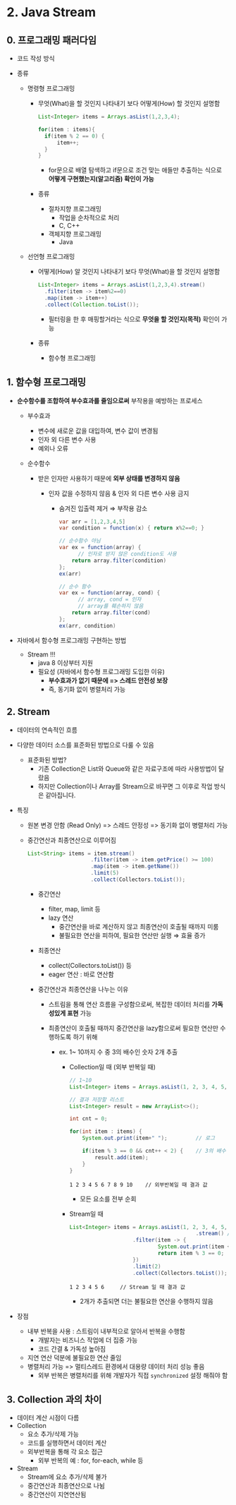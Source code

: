 # 2. Java Stream



## 0. 프로그래밍 패러다임

- 코드 작성 방식

- 종류

  - 명령형 프로그래밍

    - 무엇(What)을 할 것인지 나타내기 보다 어떻게(How) 할 것인지 설명함

      ```java
      List<Integer> items = Arrays.asList(1,2,3,4);
      
      for(item : items){
      	if(item % 2 == 0) {
      		item++;
      	}
      }
      ```

      - for문으로 배열 탐색하고 if문으로 조건 맞는 애들만 추출하는 식으로 **어떻게 구현했는지(알고리즘) 확인이 가능**

    - 종류

      - 절차지향 프로그래밍
        - 작업을 순차적으로 처리
        - C, C++
      - 객체지향 프로그래밍
        - Java

  - 선언형 프로그래밍

    - 어떻게(How) 알 것인지 나타내기 보다 무엇(What)을 할 것인지 설명함

      ```java
      List<Integer> items = Arrays.asList(1,2,3,4).stream()
      	.filter(item -> item%2==0)
      	.map(item -> item++)
      	.collect(Collection.toList());
      ```

      - 필터링을 한 후 매핑할거라는 식으로 **무엇을 할 것인지(목적)** 확인이 가능

    - 종류

      - 함수형 프로그래밍





## 1. 함수형 프로그래밍

- **순수함수를 조합하여 부수효과를 줄임으로써** 부작용을 예방하는 프로세스

  - 부수효과

    - 변수에 새로운 값을 대입하여, 변수 값이 변경됨
    - 인자 외 다른 변수 사용
    - 예외나 오류

  - 순수함수

    - 받은 인자만 사용하기 때문에 **외부 상태를 변경하지 않음**

      - 인자 값을 수정하지 않음 & 인자 외 다른 변수 사용 금지

        - 숨겨진 입출력 제거 ⇒ 부작용 감소

          ```java
          var arr = [1,2,3,4,5]
          var condition = function(x) { return x%2==0; }
          
          // 순수함수 아님
          var ex = function(array) {
          		// 인자로 받지 않은 condition도 사용
              return array.filter(condition)
          };
          ex(arr)
          
          // 순수 함수
          var ex = function(array, cond) {
          		// array, cond = 인자
          		// array를 훼손하지 않음
              return array.filter(cond)	
          };
          ex(arr, condition)
          ```

- 자바에서 함수형 프로그래밍 구현하는 방법

  - Stream !!!
    - java 8 이상부터 지원
    - 필요성 (자바에서 함수형 프로그래밍 도입한 이유)
      - **부수효과가 없기 때문에 => 스레드 안전성 보장**
      - 즉, 동기화 없이 병렬처리 가능



## 2. Stream

- 데이터의 연속적인 흐름

- 다양한 데이터 소스를 표준화된 방법으로 다룰 수 있음

  - 표준화된 방법?
    - 기존 Collection은 List와 Queue와 같은 자료구조에 따라 사용방법이 달랐음
    - 하지만 Collection이나 Array를 Stream으로 바꾸면 그 이후로 작업 방식은 같아집니다.

- 특징

  - 원본 변경 안함 (Read Only) => 스레드 안정성 => 동기화 없이 병렬처리 가능

  - 중간연산과 최종연산으로 이루어짐

    ```java
    List<String> items = item.stream()
    					.filter(item -> item.getPrice() >= 100)
        				.map(item -> item.getName())
        				.limit(5)
        				.collect(Collectors.toList());
    ```

    - 중간연산

      - filter, map, limit 등
      - lazy 연산
        - 중간연산을 바로 계산하지 않고 최종연산이 호출될 때까지 미룸
        - 불필요한 연산을 피하여, 필요한 연산만 실행 ⇒ 효율 증가

    - 최종연산

      - collect(Collectors.toList()) 등
      - eager 연산 : 바로 연산함

    - 중간연산과 최종연산을 나누는 이유

      - 스트림을 통해 연산 흐름을 구성함으로써, 복잡한 데이터 처리를 **가독성있게 표현** 가능

      - 최종연산이 호출될 때까지 중간연산을 lazy함으로써 필요한 연산만 수행하도록 하기 위해

        - ex. 1~ 10까지 수 중 3의 배수인 숫자 2개 추출

          - Collection일 때 (외부 반복일 때)

            ```java
            // 1~10
            List<Integer> items = Arrays.asList(1, 2, 3, 4, 5, 6, 7, 8, 9, 10);
            
            // 결과 저장할 리스트
            List<Integer> result = new ArrayList<>();
            
            int cnt = 0;
            
            for(int item : items) {
                System.out.print(item+" ");         // 로그
            
                if(item % 3 == 0 && cnt++ < 2) {    // 3의 배수 & 2개까지만 추출
                    result.add(item);
                }
            }
            ```

            ```
            1 2 3 4 5 6 7 8 9 10    // 외부반복일 때 결과 값
            ```

            - 모든 요소를 전부 순회

          - Stream일 때

            ```java
            List<Integer> items = Arrays.asList(1, 2, 3, 4, 5, 6, 7, 8, 9, 10)
            										.stream() // 1~10
                                .filter(item -> {
                                        System.out.print(item + " ");   // 로그
                                        return item % 3 == 0;      // 3의 배수     
                                })
                                .limit(2)                          // 2개 추출
                                .collect(Collectors.toList());     // 최종 연산
            ```

            ```
            1 2 3 4 5 6     // Stream 일 때 결과 값
            ```

            - 2개가 추출되면 더는 불필요한 연산을 수행하지 않음

- 장점
  - 내부 반복을 사용 : 스트림이 내부적으로 알아서 반복을 수행함
    - 개발자는 비즈니스 작업에 더 집중 가능
    - 코드 간결 & 가독성 높아짐
  - 지연 연산 덕분에 불필요한 연산 줄임
  - 병렬처리 가능 => 멀티스레드 환경에서 대용량 데이터 처리 성능 좋음
    - 외부 반복은 병렬처리를 위해 개발자가 직접 `synchronized` 설정 해줘야 함



## 3. Collection 과의 차이

- 데이터 계산 시점이 다름
- Collection
  - 요소 추가/삭제 가능
  - 코드를 실행하면서 데이터 계산
  - 외부반복을 통해 각 요소 접근
    - 외부 반복의 예 : for, for-each, while 등
- Stream
  - Stream에 요소 추가/삭제 불가
  - 중간연산과 최종연산으로 나뉨
  - 중간연산이 지연연산됨
